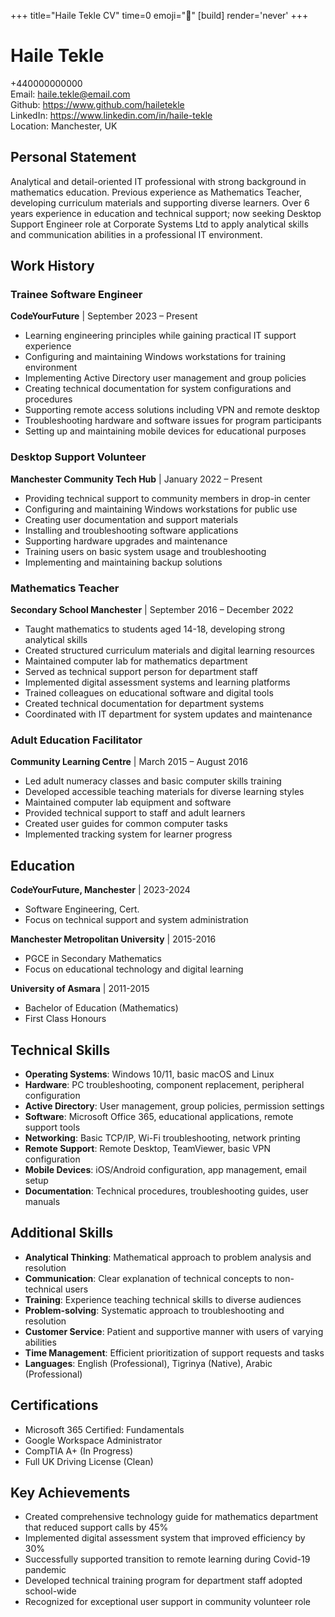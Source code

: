 +++
title="Haile Tekle CV" 
time=0 
emoji="📄" 
[build]
render='never'
+++

# Haile Tekle

+440000000000  
Email: haile.tekle@email.com  
Github: https://www.github.com/hailetekle  
LinkedIn: https://www.linkedin.com/in/haile-tekle  
Location: Manchester, UK

## Personal Statement

Analytical and detail-oriented IT professional with strong background in mathematics education. Previous experience as Mathematics Teacher, developing curriculum materials and supporting diverse learners. Over 6 years experience in education and technical support; now seeking Desktop Support Engineer role at Corporate Systems Ltd to apply analytical skills and communication abilities in a professional IT environment.

## Work History

### Trainee Software Engineer

**CodeYourFuture** | September 2023 – Present

- Learning engineering principles while gaining practical IT support experience
- Configuring and maintaining Windows workstations for training environment
- Implementing Active Directory user management and group policies
- Creating technical documentation for system configurations and procedures
- Supporting remote access solutions including VPN and remote desktop
- Troubleshooting hardware and software issues for program participants
- Setting up and maintaining mobile devices for educational purposes

### Desktop Support Volunteer

**Manchester Community Tech Hub** | January 2022 – Present

- Providing technical support to community members in drop-in center
- Configuring and maintaining Windows workstations for public use
- Creating user documentation and support materials
- Installing and troubleshooting software applications
- Supporting hardware upgrades and maintenance
- Training users on basic system usage and troubleshooting
- Implementing and maintaining backup solutions

### Mathematics Teacher

**Secondary School Manchester** | September 2016 – December 2022

- Taught mathematics to students aged 14-18, developing strong analytical skills
- Created structured curriculum materials and digital learning resources
- Maintained computer lab for mathematics department
- Served as technical support person for department staff
- Implemented digital assessment systems and learning platforms
- Trained colleagues on educational software and digital tools
- Created technical documentation for department systems
- Coordinated with IT department for system updates and maintenance

### Adult Education Facilitator

**Community Learning Centre** | March 2015 – August 2016

- Led adult numeracy classes and basic computer skills training
- Developed accessible teaching materials for diverse learning styles
- Maintained computer lab equipment and software
- Provided technical support to staff and adult learners
- Created user guides for common computer tasks
- Implemented tracking system for learner progress

## Education

**CodeYourFuture, Manchester** | 2023-2024

- Software Engineering, Cert.
- Focus on technical support and system administration

**Manchester Metropolitan University** | 2015-2016

- PGCE in Secondary Mathematics
- Focus on educational technology and digital learning

**University of Asmara** | 2011-2015

- Bachelor of Education (Mathematics)
- First Class Honours

## Technical Skills

- **Operating Systems**: Windows 10/11, basic macOS and Linux
- **Hardware**: PC troubleshooting, component replacement, peripheral configuration
- **Active Directory**: User management, group policies, permission settings
- **Software**: Microsoft Office 365, educational applications, remote support tools
- **Networking**: Basic TCP/IP, Wi-Fi troubleshooting, network printing
- **Remote Support**: Remote Desktop, TeamViewer, basic VPN configuration
- **Mobile Devices**: iOS/Android configuration, app management, email setup
- **Documentation**: Technical procedures, troubleshooting guides, user manuals

## Additional Skills

- **Analytical Thinking**: Mathematical approach to problem analysis and resolution
- **Communication**: Clear explanation of technical concepts to non-technical users
- **Training**: Experience teaching technical skills to diverse audiences
- **Problem-solving**: Systematic approach to troubleshooting and resolution
- **Customer Service**: Patient and supportive manner with users of varying abilities
- **Time Management**: Efficient prioritization of support requests and tasks
- **Languages**: English (Professional), Tigrinya (Native), Arabic (Professional)

## Certifications

- Microsoft 365 Certified: Fundamentals
- Google Workspace Administrator
- CompTIA A+ (In Progress)
- Full UK Driving License (Clean)

## Key Achievements

- Created comprehensive technology guide for mathematics department that reduced support calls by 45%
- Implemented digital assessment system that improved efficiency by 30%
- Successfully supported transition to remote learning during Covid-19 pandemic
- Developed technical training program for department staff adopted school-wide
- Recognized for exceptional user support in community volunteer role
